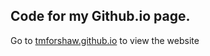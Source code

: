 ## Code for my Github.io page.

Go to [tmforshaw.github.io](https://tmforshaw.github.io) to view the website
